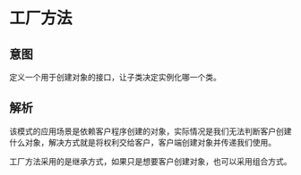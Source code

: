 # 工厂方法

## 意图

定义一个用于创建对象的接口，让子类决定实例化哪一个类。

## 解析

该模式的应用场景是依赖客户程序创建的对象，实际情况是我们无法判断客户创建什么对象，解决方式就是将权利交给客户，客户端创建对象并传递我们使用。

工厂方法采用的是继承方式，如果只是想要客户创建对象，也可以采用组合方式。




